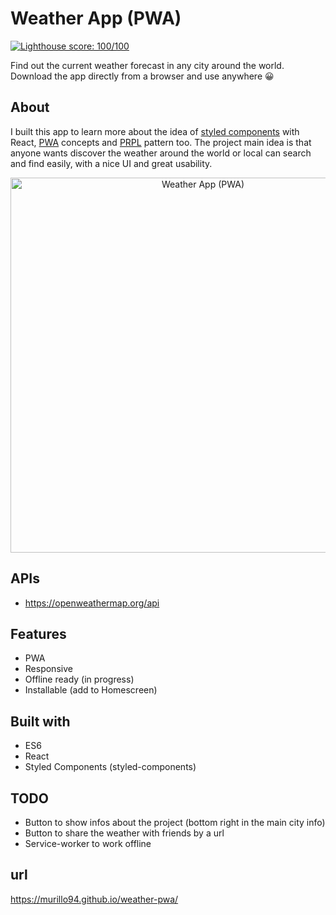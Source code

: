 # Weather App (PWA)

[![Lighthouse score: 100/100](https://lighthouse-badge.appspot.com/?score=100)](https://github.com/murillo94/weather-pwa)

Find out the current weather forecast in any city around the world. Download the app directly from a browser and use anywhere 😀

## About

I built this app to learn more about the idea of [styled components](https://github.com/styled-components/styled-components) with React, [PWA](https://developers.google.com/web/progressive-web-apps/) concepts and [PRPL](https://developers.google.com/web/fundamentals/performance/prpl-pattern/) pattern too.
The project main idea is that anyone wants discover the weather around the world or local can search and find easily, with a nice UI and great usability.

<p align="center">
  <img alt="Weather App (PWA)" src="./resources/demo.png" width="600" />
</p>

## APIs

- https://openweathermap.org/api

## Features

- PWA
- Responsive
- Offline ready (in progress)
- Installable (add to Homescreen)

## Built with

- ES6
- React
- Styled Components (styled-components)

## TODO

- Button to show infos about the project (bottom right in the main city info)
- Button to share the weather with friends by a url
- Service-worker to work offline

## url

https://murillo94.github.io/weather-pwa/
